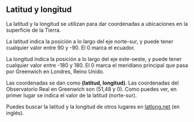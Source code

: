 ## Latitud y longitud

La latitud y la longitud se utilizan para dar coordenadas a ubicaciones en la superficie de la Tierra.

La latitud indica la posición a lo largo del eje norte-sur, y puede tener cualquier valor entre 90 y -90. El 0 marca el ecuador.

La longitud indica la posición a lo largo del eje este-oeste, y puede tener cualquier valor entre -180 y 180. El 0 marca el meridiano principal que pasa por Greenwich en Londres, Reino Unido.

Las coordenadas se dan como **(latitud, longitud)**. Las coordenadas del Observatorio Real en Greenwich son (51,48 y 0). Como puedes ver, en primer lugar se indica el valor de la latitud (norte-sur).

Puedes buscar la latitud y la longitud de otros lugares en [latlong.net](http://www.latlong.net/) (en inglés).